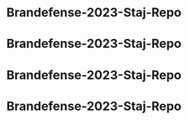 # Brandefense-2023-Staj-Repo
# Brandefense-2023-Staj-Repo
# Brandefense-2023-Staj-Repo
# Brandefense-2023-Staj-Repo
